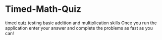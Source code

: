 # Timed-Math-Quiz
timed quiz testing basic addition and multiplication skills
Once you run the application enter your answer and complete the problems as fast as you can!
